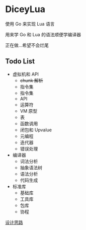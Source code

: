 # DiceyLua

使用 Go 来实现 Lua 语言

用来学 Go 和 Lua 的语法顺便学编译器

正在做...希望不会烂尾

## Todo List

- 虚拟机和 API
  - ~~chunk 解析~~
  - 指令集
  - 指令集
  - API
  - 运算符
  - VM 原型
  - 表
  - 函数调用
  - 闭包和 Upvalue
  - 元编程
  - 迭代器
  - 错误处理
- 编译器
  - 词法分析
  - 抽象语法树
  - 语法分析
  - 代码生成
- 标准库
  - 基础库
  - 工具库
  - 包库
  - 协程

[设计思路](./Document/DiceyLua.md)